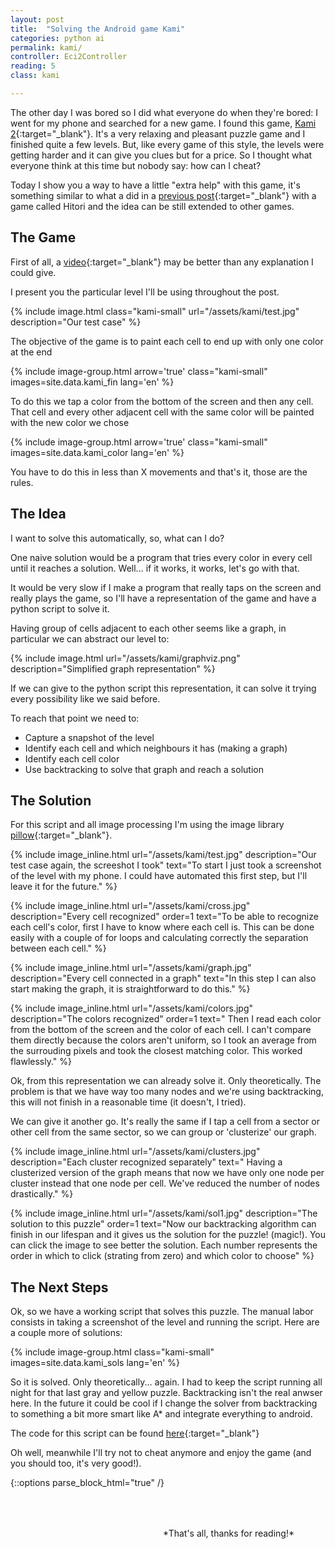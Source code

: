 ```yaml
---
layout: post
title:  "Solving the Android game Kami"
categories: python ai
permalink: kami/
controller: Eci2Controller
reading: 5
class: kami

---
```


<!-- /_sass/minima/_layout -->


<!-- historia -->
The other day I was bored so I did what everyone do when they're bored: I went for my phone and searched for a new game.
I found this game, [Kami 2](https://play.google.com/store/apps/details?id=com.stateofplaygames.kami2){:target="_blank"}. It's a very relaxing and pleasant puzzle game and I finished quite a few levels. But, like every game of this style, the levels were getting harder and it can give you clues but for a price. So I thought what everyone think at this time but nobody say: how can I cheat?

Today I show you a way to have a little "extra help" with this game, it's something similar to what a did in a [previous post](http://dev.null.com.ar/ai/){:target="_blank"} with a game called Hitori and the idea can be still extended to other games.

## The Game
<!-- explicacion del juego -->

First of all, a [video](https://www.youtube.com/watch?v=yiK8EqCvtkI){:target="_blank"} may be better than any explanation I could give.

I present you the particular level I'll be using throughout the post.

{% include image.html class="kami-small" url="/assets/kami/test.jpg" description="Our test case" %}

The objective of the game is to paint each cell to end up with only one color at the end

{% include image-group.html arrow='true' class="kami-small" images=site.data.kami_fin lang='en' %}

To do this we tap a color from the bottom of the screen and then any cell. That cell and every other adjacent cell with the same color will be painted with the new color we chose

{% include image-group.html arrow='true' class="kami-small" images=site.data.kami_color lang='en' %}

You have to do this in less than X movements and that's it, those are the rules.

<!-- explicacion de la solucion focusing en el porque -->
## The Idea

I want to solve this automatically, so, what can I do?

One naive solution would be a program that tries every color in every cell until it reaches a solution. Well... if it works, it works, let's go with that.

It would be very slow if I make a program that really taps on the screen and really plays the game, so I'll have a representation of the game and have a python script to solve it.

Having group of cells adjacent to each other seems like a graph, in particular we can abstract our level to:

{% include image.html url="/assets/kami/graphviz.png" description="Simplified graph representation" %}

If we can give to the python script this representation, it can solve it trying every possibility like we said before.

To reach that point we need to:

* Capture a snapshot of the level
* Identify each cell and which neighbours it has (making a graph)
* Identify each cell color
* Use backtracking to solve that graph and reach a solution

## The Solution
<!-- paso a paso con dibujitos y codigo -->

For this script and all image processing I'm using the image library [pillow](https://python-pillow.org/){:target="_blank"}.

{% include image_inline.html  url="/assets/kami/test.jpg" description="Our test case again, the screeshot I took"
text="To start I just took a screenshot of the level with my phone. I could have automated this first step, but I'll leave it for the future." %}


{% include image_inline.html url="/assets/kami/cross.jpg" description="Every cell recognized" order=1
text="To be able to recognize each cell's color, first I have to know where each cell is. This can be done easily with a couple of for loops and calculating correctly the separation between each cell." %}

{% include image_inline.html url="/assets/kami/graph.jpg" description="Every cell connected in a graph"
text="In this step I can also start making the graph, it is straightforward to do this." %}

{% include image_inline.html url="/assets/kami/colors.jpg" description="The colors recognized" order=1
text="
Then I read each color from the bottom of the screen and the color of each cell. I can't compare them directly because the colors aren't uniform, so I took an average from the surrouding pixels and took the closest matching color. This worked flawlessly." %}

Ok, from this representation we can already solve it. Only theoretically. The problem is that we have way too many nodes and we're using backtracking, this will not finish in a reasonable time (it doesn't, I tried).

We can give it another go. It's really the same if I tap a cell from a sector or other cell from the same sector, so we can group or 'clusterize' our graph.

{% include image_inline.html url="/assets/kami/clusters.jpg" description="Each cluster recognized separately"
text=" Having a clusterized version of the graph means that now we have only one node per cluster instead that one node per cell. We've reduced the number of nodes drastically." %}

{% include image_inline.html url="/assets/kami/sol1.jpg" description="The solution to this puzzle" order=1
text="Now our backtracking algorithm can finish in our lifespan and it gives us the solution for the puzzle! (magic!). You can click the image
to see better the solution. Each number represents the order in which to click (strating from zero) and which color to choose" %}


## The Next Steps

Ok, so we have a working script that solves this puzzle. The manual labor consists in taking a screenshot of the level and running the script. Here are a couple more of solutions:

{% include image-group.html  class="kami-small" images=site.data.kami_sols lang='en' %}

So it is solved. Only theoretically... again. I had to keep the script running all night for that last gray and yellow puzzle. Backtracking isn't the real anwser here. In the future it could be cool if I change the solver from backtracking to something a bit more smart like A* and integrate everything to android.

The code for this script can be found [here](https://github.com/nicovaras/ia_experiments/tree/master/kami){:target="_blank"}

Oh well, meanwhile I'll try not to cheat anymore and enjoy the game (and you should too, it's very good!).



<!-- fin historia -->

{::options parse_block_html="true" /}
<div style="float:right;padding: 50px; padding-bottom: 70px;">
*That's all, thanks for reading!*
</div>
